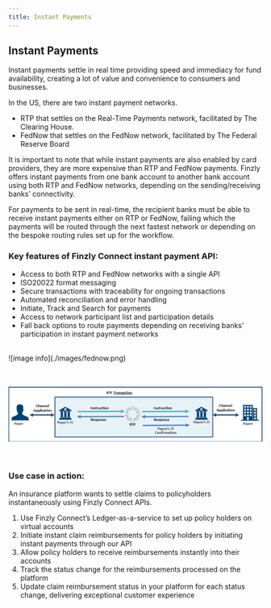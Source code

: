 ```yaml
---
title: Instant Payments
---
```



## **Instant Payments**

Instant payments settle in real time providing speed and immediacy for fund availability, creating a lot of value and convenience to consumers and businesses. 

In the US, there are two instant payment networks.
- RTP that settles on the Real-Time Payments network, facilitated by The Clearing House.
- FedNow that settles on the FedNow network, facilitated by The Federal Reserve Board

It is important to note that while instant payments are also enabled by card providers, they are more expensive than RTP and FedNow payments. Finzly offers instant payments from one bank account to another bank account using both RTP and FedNow networks, depending on the sending/receiving banks’ connectivity. 

For payments to be sent in real-time, the recipient banks must be able to receive instant payments either on RTP or FedNow, failing which the payments will be routed through the next fastest network or depending on the bespoke routing rules set up for the workflow.

### **Key features of Finzly Connect instant payment API:**
- Access to both RTP and FedNow networks with a single API
- ISO20022 format messaging
- Secure transactions with traceability for ongoing transactions
- Automated reconciliation and error handling 
- Initiate, Track and Search for payments
- Access to network participant list and participation details
- Fall back options to route payments depending on receiving banks’ participation in instant payment networks

<br>
![image info](./images/fednow.png)

<br><br>
![image info](./images/rtp.png)

<br>

### **Use case in action:**

An insurance platform wants to settle claims to policyholders instantaneously using Finzly Connect APIs.
1. Use Finzly Connect’s  Ledger-as-a-service to set up policy holders on virtual accounts 
2. Initiate instant claim reimbursements for policy holders by initiating instant payments through our API
3. Allow policy holders to receive reimbursements instantly into their accounts
4. Track the status change for the reimbursements processed on the platform
5. Update claim reimbursement status in your platform for each status change, delivering exceptional customer experience